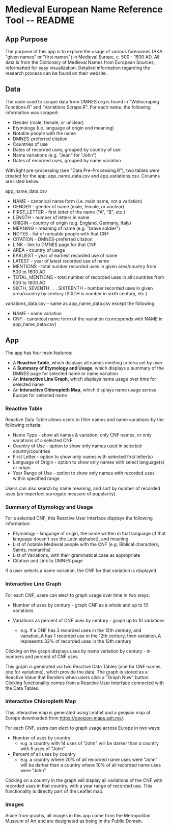 # Medieval European Name Reference Tool -- README

## App Purpose

The purpose of this app is to explore the usage of various forenames (AKA "given names" or "first names") in Medieval Europe, c. 500 - 1600 AD. All data is from the Dictionary of Medieval Names from European Sources, reformatted for easy visualization. Detailed information regarding the research process can be found on their website. 

## Data

The code used to scrape data from DMNES.org is found in "Webscraping Functions.R" and "Variations Scrape.R". For each name, the following information was scraped:

*  Gender (male, female, or unclear)
*  Etymology (i.e. language of origin and meaning)
*  Notable people with the name
*  DMNES-preferred citation
*  Countries of use
*  Dates of recorded uses, grouped by country of use
*  Name variations (e.g. "Jean" for "John")
*  Dates of recorded uses, grouped by name variation

With light pre-processing (see "Data Pre-Processing.R"), two tables were created for the app: app_name_data.csv and app_variations.csv. Columns are listed below.

app_name_data.csv
*  NAME - canonical name form (i.e. main name, not a variation)
*  GENDER - gender of name (male, female, or unclear)
*  FIRST_LETTER - first letter of the name ("A", "B", etc.)
*  LENGTH - number of letters in name
*  ORIGIN - country of origin (e.g. England, Germany, Italy)
*  MEANING - meaning of name (e.g. "brave soldier")
*  NOTES - list of noteable people with that CNF
*  CITATION - DMNES-preferred citation
*  LINK - link to DMNES page for that CNF
*  AREA - country of usage
*  EARLIEST - year of earliest recorded use of name
*  LATEST - year of latest recorded use of name
*  MENTIONS - total number recorded uses in given area/country from 500 to 1600 AD
*  TOTAL_MENTIONS - total number of recorded uses in all countries from 500 to 1600 AD
*  SIXTH, SEVENTH . . . SIXTEENTH - number recorded uses in given area/country by century (SIXTH is number in sixth century, etc.)

variations_data.csv - same as app_name_data.csv except the following:
*  NAME - name variation
*  CNF - canonical name form of the variation (corresponds with NAME in app_name_data.csv)

## App

The app has four main features:
*  A <b>Reactive Table</b>, which displays all names meeting criteria set by user
*  A <b>Summary of Etymology and Usage</b>, which displays a summary of the DMNES page for selected name or name variation
*  An <b>Interactive Line Graph</b>, which displays name usage over time for selected name
*  An <b>Interactive Chloropleth Map</b>, which displays name usage across Europe for selected name

### Reactive Table

Reactive Data Table allows users to filter names and name variations by the following criteria:

*  Name Type - show all names & variation, only CNF names, or only variations of a selected CNF
*  Country of Use - option to show only names used in selected country/countries
*  First Letter - option to show only names with selected first letter(s)
*  Language of Origin - option to show only names with select language(s) or origin
*  Year Range of Use - option to show only names with recorded uses within specified range

Users can also search by name meaning, and sort by number of recorded uses (an imperfect surrogate measure of popularity).

### Summary of Etymology and Usage

For a selected CNF, this Reactive User Interface displays the following information:

*  Etymology - language of origin, the name written in that language (if that language doesn't use the Latin alphabet), and meaning
*  List of notable Medieval people with the CNF (e.g. Biblical characters, Saints, monarchs)
*  List of Variations, with their grammatical case as appropriate
*  Citation and Link to DMNES page

If a user selects a name variation, the CNF for that variation is displayed.

### Interactive Line Graph

For each CNF, users can elect to graph usage over time in two ways:

*  Number of uses by century - graph CNF as a whole and up to 10 variations
*  Variations as percent of CNF uses by century - graph up to 10 variations

    - e.g. If a CNF has 3 recorded uses in the 12th century, and variation_A has 1 recorded use in the 12th century, then variation_A represents 33% of recorded uses in the 12th century  

Clicking on the graph displays uses by name variation by century - in numbers and percent of CNF uses.

This graph is generated via two Reactive Data Tables (one for CNF names, one for variations), which provide the data. The graph is stored as a Reactive Value that Renders when users click a "Graph Now" button. Clicking functionality comes from a Reactive User Interface connected with the Data Tables.

### Interactive Chloropleth Map

This interactive map is generated using Leaflet and a geojson map of Europe downloaded from https://geojson-maps.ash.ms/. 

For each CNF, users can elect to graph usage across Europe in two ways:

*  Number of uses by country
    - e.g. a country with 14 uses of "John" will be darker than a country with 5 uses of "John"
*  Percent of all uses by country
    - e.g. a country where 20% of all recorded name uses were "John" will be darker than a country where 10% of all recorded name uses were "John"

Clicking on a country in the graph will display all variations of the CNF with recorded uses in that country, with a year range of recorded use. This functionality is directly part of the Leaflet map.

### Images
Aside from graphs, all images in this app come from the Metropolitan Museum of Art and are designated as being in the Public Domain.
